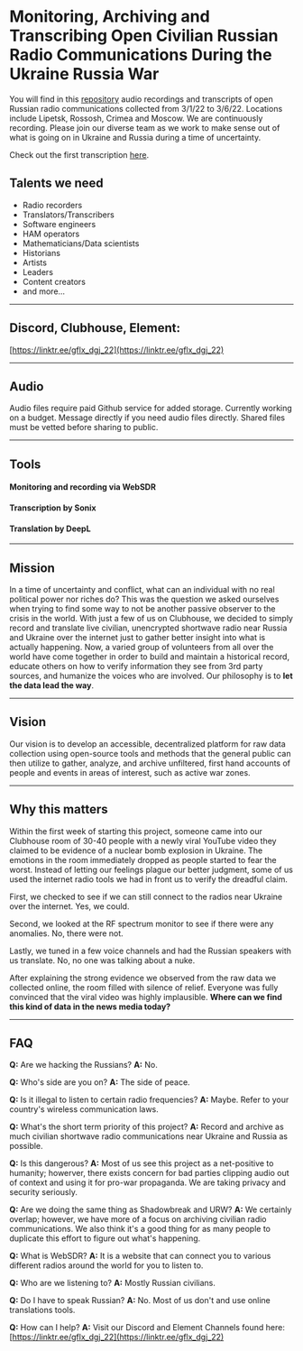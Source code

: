 # Monitoring, Archiving and Transcribing Open Civilian Russian Radio Communications During the Ukraine Russia War
You will find in this [repository](https://github.com/dgj-22/dgj-22-sigdump) audio recordings and transcripts of open Russian radio communications collected from 3/1/22 to 3/6/22. Locations include Lipetsk, Rossosh, Crimea and Moscow. We are continuously recording. Please join our diverse team as we work to make sense out of what is going on in Ukraine and Russia during a time of uncertainty. 

Check out the first transcription [here](https://raw.githubusercontent.com/dgj-22/dgj-22-sigdump/main/Transcriptions/Dump%201.1/1.1%20DGJ-22%20English.pdf).

## Talents we need
- Radio recorders
- Translators/Transcribers
- Software engineers
- HAM operators
- Mathematicians/Data scientists
- Historians
- Artists
- Leaders
- Content creators
- and more...

---
## Discord, Clubhouse, Element:
[https://linktr.ee/gflx_dgj_22](https://linktr.ee/gflx_dgj_22)

---
## Audio
Audio files require paid Github service for added storage. Currently working on a budget. Message directly if you need audio files directly. Shared files must be vetted before sharing to public.

---
## Tools

#### Monitoring and recording via WebSDR

#### Transcription by Sonix

#### Translation by DeepL

---
## Mission
In a time of uncertainty and conflict, what can an individual with no real political power nor riches do? This was the question we asked ourselves when trying to find some way to not be another passive observer to the crisis in the world. With just a few of us on Clubhouse, we decided to simply record and translate live civilian, unencrypted shortwave radio near Russia and Ukraine over the internet just to gather better insight into what is actually happening. Now, a varied group of volunteers from all over the world have come together in order to build and maintain a historical record, educate others on how to verify information they see from 3rd party sources, and humanize the voices who are involved. Our philosophy is to **let the data lead the way**.

---
## Vision
Our vision is to develop an accessible, decentralized platform for raw data collection using open-source tools and methods that the general public can then utilize to gather, analyze, and archive unfiltered, first hand accounts of people and events in areas of interest, such as active war zones.

---
## Why this matters
Within the first week of starting this project, someone came into our Clubhouse room of 30-40 people with a newly viral YouTube video they claimed to be evidence of a nuclear bomb explosion in Ukraine. The emotions in the room immediately dropped as people started to fear the worst. Instead of letting our feelings plague our better judgment, some of us used the internet radio tools we had in front us to verify the dreadful claim.

First, we checked to see if we can still connect to the radios near Ukraine over the internet. Yes, we could.

Second, we looked at the RF spectrum monitor to see if there were any anomalies. No, there were not.

Lastly, we tuned in a few voice channels and had the Russian speakers with us translate. No, no one was talking about a nuke. 

After explaining the strong evidence we observed from the raw data we collected online, the room filled with silence of relief. Everyone was fully convinced that the viral video was highly implausible. **Where can we find this kind of data in the news media today?**

---
## FAQ
**Q:** Are we hacking the Russians?
**A:** No.

**Q:** Who's side are you on?
**A:** The side of peace.

**Q:** Is it illegal to listen to certain radio frequencies?
**A:** Maybe. Refer to your country's wireless communication laws.

**Q:** What's the short term priority of this project?
**A:** Record and archive as much civilian shortwave radio communications near Ukraine and Russia as possible.

**Q:** Is this dangerous?
**A:** Most of us see this project as a net-positive to humanity; howerver, there exists concern for bad parties clipping audio out of context and using it for pro-war propaganda. We are taking privacy and security seriously.

**Q:** Are we doing the same thing as Shadowbreak and URW?
**A:** We certainly overlap; however, we have more of a focus on archiving civilian radio communications. We also think it's a good thing for as many people to duplicate this effort to figure out what's happening.

**Q:** What is WebSDR?
**A:** It is a website that can connect you to various different radios around the world for you to listen to.

**Q:** Who are we listening to?
**A:** Mostly Russian civilians.

**Q:** Do I have to speak Russian?
**A:** No. Most of us don't and use online translations tools.

**Q:** How can I help?
**A:** Visit our Discord and Element Channels found here: [https://linktr.ee/gflx_dgj_22](https://linktr.ee/gflx_dgj_22)
